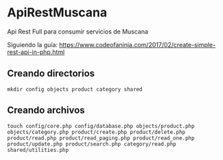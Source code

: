 # ApiRestMuscana
Api Rest Full para consumir servicios de Muscana

Siguiendo la guía: https://www.codeofaninja.com/2017/02/create-simple-rest-api-in-php.html

## Creando directorios

`mkdir config objects product category shared`

## Creando archivos

`touch config/core.php config/database.php objects/product.php objects/category.php product/create.php product/delete.php product/read.php product/read_paging.php product/read_one.php product/update.php product/search.php category/read.php shared/utilities.php`